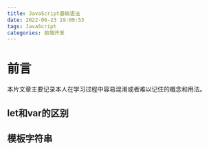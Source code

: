 ```yaml
---
title: JavaScript基础语法
date: 2022-06-23 19:09:53
tags: JavaScript
categories: 前端开发
---
```


# 

# 前言

本片文章主要记录本人在学习过程中容易混淆或者难以记住的概念和用法。

## let和var的区别



## 模板字符串



## 

